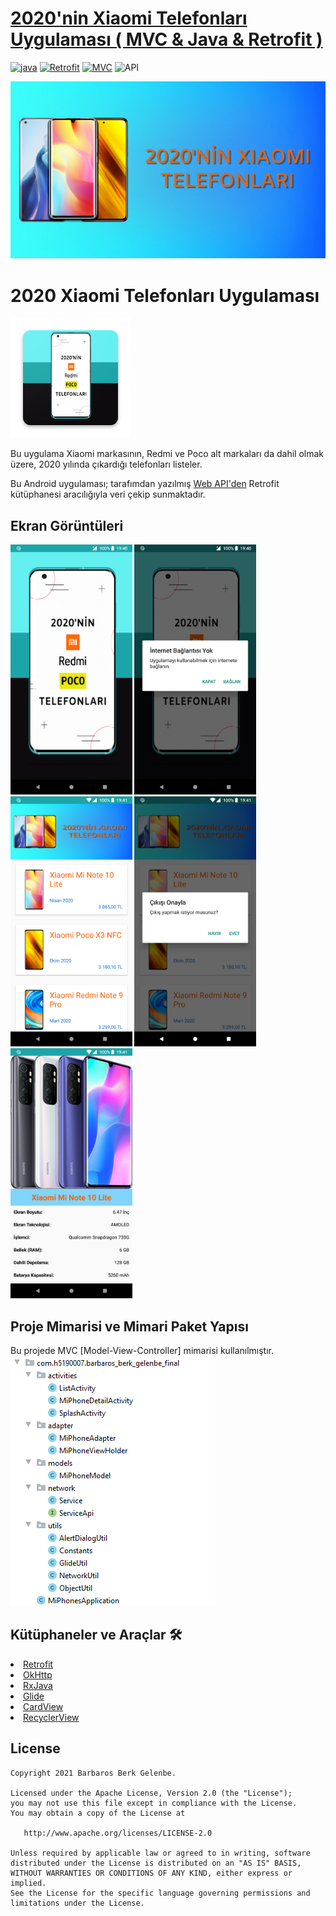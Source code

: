 # [2020'nin Xiaomi Telefonları Uygulaması ( MVC & Java & Retrofit )](https://github.com/BarbarosBerk34/Android-Mi-Phones-App)

[![java](https://img.shields.io/badge/Java-1.8.xxx-brightgreen.svg)](https://kotlinlang.org/) [![Retrofit](https://img.shields.io/badge/Retrofit-2.xx-orange.svg)](https://google.github.io/dagger/) [![MVC](https://img.shields.io/badge/Clean--Code-MVC-brightgreen.svg)](https://github.com/googlesamples/android-architecture) <a><img src="https://img.shields.io/badge/API-21%2B-brightgreen.svg?style=flat" alt="API" /></a>

<p align="center">
<img src="https://github.com/BarbarosBerk34/Android-Mi-Phones-App/blob/master/images/banner.jpg"/>
</p>

# 2020 Xiaomi Telefonları Uygulaması
![appicon](https://github.com/BarbarosBerk34/Android-Mi-Phones-App/blob/master/images/logo.png)

Bu uygulama Xiaomi markasının, Redmi ve Poco alt markaları da dahil olmak üzere, 2020 yılında çıkardığı telefonları listeler.

Bu Android uygulaması; tarafımdan yazılmış <a href="https://raw.githubusercontent.com/BarbarosBerk34/h5190007barbarosberkgelenbe/main/MiPhonesAPI.json" target="_blank"> Web API'den</a> Retrofit kütüphanesi aracılığıyla veri çekip sunmaktadır.

## Ekran Görüntüleri
<p>
  <img height= "400"  src="https://github.com/BarbarosBerk34/Android-Mi-Phones-App/blob/master/screens/Screen_1.png" alt="SS1" />
  <img height= "400"  src="https://github.com/BarbarosBerk34/Android-Mi-Phones-App/blob/master/screens/Screen_2.png" alt="SS2" />
  <img height= "400"  src="https://github.com/BarbarosBerk34/Android-Mi-Phones-App/blob/master/screens/Screen_3.png" alt="SS3" />
  <img height= "400"  src="https://github.com/BarbarosBerk34/Android-Mi-Phones-App/blob/master/screens/Screen_4.png" alt="SS4" />
  <img height= "400"  src="https://github.com/BarbarosBerk34/Android-Mi-Phones-App/blob/master/screens/Screen_5.png" alt="SS5" />
</p>

## Proje Mimarisi ve Mimari Paket Yapısı
Bu projede MVC [Model-View-Controller] mimarisi kullanılmıştır.<br>
![Architecture](https://github.com/BarbarosBerk34/Android-Mi-Phones-App/blob/master/images/MimariPaketYapisi.png)

## Kütüphaneler ve Araçlar 🛠
<li><a href="https://github.com/square/retrofit">Retrofit</a></li>
<li><a href="https://github.com/square/okhttp">OkHttp</a></li>
<li><a href="https://github.com/ReactiveX/RxJava">RxJava</a></li>
<li><a href="https://github.com/bumptech/glide">Glide</a></li>
<li><a href="https://developer.android.com/jetpack/androidx/releases/cardview">CardView</a></li>
<li><a href="https://developer.android.com/jetpack/androidx/releases/recyclerview">RecyclerView</a></li>


License
--------


    Copyright 2021 Barbaros Berk Gelenbe.

    Licensed under the Apache License, Version 2.0 (the "License");
    you may not use this file except in compliance with the License.
    You may obtain a copy of the License at

       http://www.apache.org/licenses/LICENSE-2.0

    Unless required by applicable law or agreed to in writing, software
    distributed under the License is distributed on an "AS IS" BASIS,
    WITHOUT WARRANTIES OR CONDITIONS OF ANY KIND, either express or implied.
    See the License for the specific language governing permissions and
    limitations under the License.
